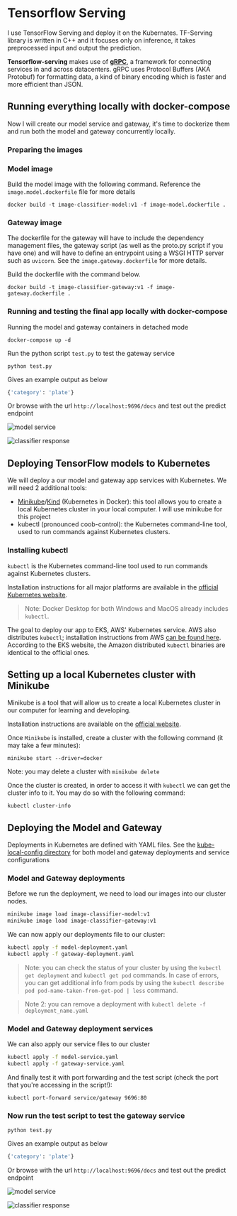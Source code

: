 # Tensorflow Serving
I use TensorFlow Serving and deploy it on the Kubernates. TF-Serving library is written in C++ and it focuses only on inference, it takes preprocessed input and output the prediction.

**Tensorflow-serving** makes use of [**gRPC**](https://grpc.io/), a framework for connecting services in and across datacenters. gRPC uses Protocol Buffers (AKA Protobuf) for formatting data, a kind of binary encoding which is faster and more efficient than JSON.

## Running everything locally with docker-compose

Now I will create our model service and gateway, it's time to dockerize them and run both the model and gateway concurrently locally.

### Preparing the images

### Model image
Build the model image with the following command. Reference the `image.model.dockerfile` file for more details

```
docker build -t image-classifier-model:v1 -f image-model.dockerfile .
```

### Gateway image
The dockerfile for the gateway will have to include the dependency management files, the gateway script (as well as the proto.py script if you have one) and will have to define an entrypoint using a WSGI HTTP server such as `uvicorn`. See the `image.gateway.dockerfile` for more details.

Build the dockerfile with the command below.
```
docker build -t image-classifier-gateway:v1 -f image-gateway.dockerfile .
```

### Running and testing the final app locally with docker-compose
Running the model and gateway containers in detached mode
```
docker-compose up -d
```

Run the python script `test.py` to test the gateway service
```
python test.py
```

Gives an example output as below
```python
{'category': 'plate'}
```

Or browse with the url `http://localhost:9696/docs` and test out the predict endpoint

![model service](./images/model-web-service.png)

![classifier response](./images/model-classifier-response.png)

## Deploying TensorFlow models to Kubernetes
We will deploy a our model and gateway app services with Kubernetes. We will need 2 additional tools:

- [Minikube](https://minikube.sigs.k8s.io/docs/start/)/[Kind](https://kind.sigs.k8s.io/docs/user/quick-start/) (Kubernetes in Docker): this tool allows you to create a local Kubernetes cluster in your local computer. I will use minikube for this project
- kubectl (pronounced coob-control): the Kubernetes command-line tool, used to run commands against Kubernetes clusters.

### Installing kubectl
`kubectl` is the Kubernetes command-line tool used to run commands against Kubernetes clusters.

Installation instructions for all major platforms are available in the [official Kubernetes website](https://kubernetes.io/docs/tasks/tools/).

> Note: Docker Desktop for both Windows and MacOS already includes `kubectl`.

The goal  to deploy our app to EKS, AWS' Kubernetes service. AWS also distributes `kubectl`; installation instructions from AWS [can be found here](https://docs.aws.amazon.com/eks/latest/userguide/install-kubectl.html). According to the EKS website, the Amazon distributed `kubectl` binaries are identical to the official ones.

## Setting up a local Kubernetes cluster with Minikube
Minikube is a tool that will allow us to create a local Kubernetes cluster in our computer for learning and developing.

Installation instructions are available on the [official website](https://minikube.sigs.k8s.io/docs/start/).

Once `Minikube` is installed, create a cluster with the following command (it may take a few minutes):

```
minikube start --driver=docker
```

Note: you may delete a cluster with `minikube delete`

Once the cluster is created, in order to access it with `kubectl` we can get the cluster info to it. You may do so with the following command:

```
kubectl cluster-info
```

## Deploying the Model and Gateway
Deployments in Kubernetes are defined with YAML files. See the [kube-local-config directory](./kube-local-config/) for both model and gateway deployments and service configurations

### Model and Gateway deployments
Before we run the deployment, we need to load our images into our cluster nodes.

```sh
minikube image load image-classifier-model:v1
minikube image load image-classifier-gateway:v1
```

We can now apply our deployments file to our cluster:

```sh
kubectl apply -f model-deployment.yaml
kubectl apply -f gateway-deployment.yaml
```

> Note: you can check the status of your cluster by using the `kubectl get deployment` and `kubectl get pod` commands. In case of errors, you can get additional info from pods by using the `kubectl describe pod pod-name-taken-from-get-pod | less` command.

> Note 2: you can remove a deployment with `kubectl delete -f deployment_name.yaml`

### Model and Gateway deployment services
We can also apply our service files to our cluster

```sh
kubectl apply -f model-service.yaml
kubectl apply -f gateway-service.yaml
```

And finally test it with port forwarding and the test script (check the port that you're accessing in the script!):

```
kubectl port-forward service/gateway 9696:80
```

### Now run the test script to test the gateway service

```
python test.py
```

Gives an example output as below
```python
{'category': 'plate'}
```

Or browse with the url `http://localhost:9696/docs` and test out the predict endpoint

![model service](./images/model-web-service.png)

![classifier response](./images/model-classifier-response.png)